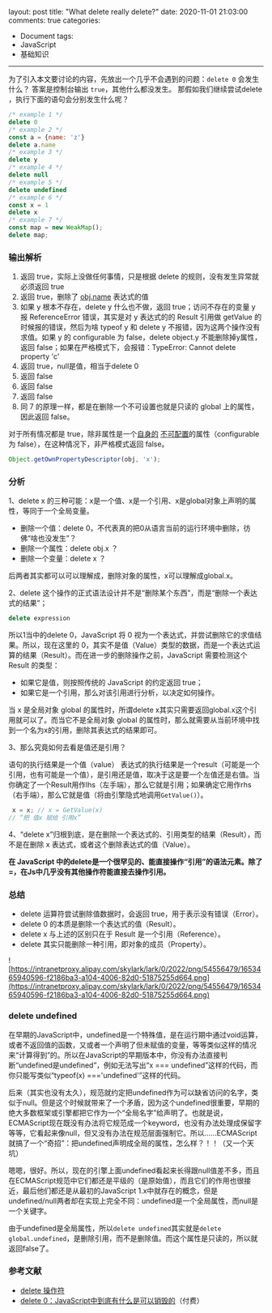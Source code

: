 layout: post
title: "What delete really delete?"
date: 2020-11-01 21:03:00
comments: true
categories: 
- Document
tags:
- JavaScript
- 基础知识
---

为了引入本文要讨论的内容，先放出一个几乎不会遇到的问题：`delete 0` 会发生什么？
答案是控制台输出 `true`，其他什么都没发生。
那假如我们继续尝试delete ，执行下面的语句会分别发生什么呢？

```javascript 
/* example 1 */
delete 0
/* example 2 */
const a = {name: 'z'}
delete a.name
/* example 3 */
delete y
/* example 4 */
delete null
/* example 5 */
delete undefined
/* example 6 */
const x = 1
delete x
/* example 7 */
const map = new WeakMap();
delete map;
```

<!-- more -->

### 输出解析

1. 返回 true，实际上没做任何事情，只是根据 delete 的规则，没有发生异常就必须返回 true
2. 返回 true，删除了 [obj.name](http://obj.name) 表达式的值
3. 如果 y 根本不存在，delete y 什么也不做，返回 true；访问不存在的变量 y 报 ReferenceError 错误，其实是对 y 表达式的的 Result 引用做 getValue 的时候报的错误，然后为啥 typeof y 和 delete y 不报错，因为这两个操作没有求值。如果 y 的 configurable 为 false，delete object.y 不能删除掉y属性，返回 false；如果在严格模式下，会报错：TypeError: Cannot delete property 'c'
4. 返回 true，null是值，相当于delete 0
5. 返回 false
6. 返回 false
7. 返回 false
8. 同 7 的原理一样，都是在删除一个不可设置也就是只读的 global 上的属性，因此返回 false。

对于所有情况都是 true，除非属性是一个[自身的](https://developer.mozilla.org/zh-CN/docs/Web/JavaScript/Reference/Global_Objects/Object/hasOwnProperty) [不可配置](https://developer.mozilla.org/zh-CN/docs/Web/JavaScript/Reference/Errors/Cant_delete)的属性（configurable 为 false），在这种情况下，非严格模式返回 false。

```javascript
Object.getOwnPropertyDescriptor(obj, 'x');
```

### 分析

1、delete x 的三种可能：x是一个值、x是一个引用、x是global对象上声明的属性，等同于一个全局变量。

- 删除一个值：delete 0，不代表真的把0从语言当前的运行环境中删除，彷佛“啥也没发生”？
- 删除一个属性：delete obj.x ？
- 删除一个变量：delete x ？

后两者其实都可以可以理解成，删除对象的属性，x可以理解成global.x。

2、delete 这个操作的正式语法设计并不是“删除某个东西”，而是“删除一个表达式的结果”；

```jsx
delete expression
```

所以1当中的delete 0，JavaScript 将 0 视为一个表达式，并尝试删除它的求值结果。所以，现在这里的 0，其实不是值（Value）类型的数据，而是一个表达式运算的结果（Result）。而在进一步的删除操作之前，JavaScript 需要检测这个 Result 的类型：

- 如果它是值，则按照传统的 JavaScript 的约定返回 true；
- 如果它是一个引用，那么对该引用进行分析，以决定如何操作。

当 x 是全局对象 global 的属性时，所谓delete x其实只需要返回global.x这个引用就可以了。而当它不是全局对象 global 的属性时，那么就需要从当前环境中找到一个名为x的引用，删除其表达式的结果即可。

3、那么究竟如何去看是值还是引用？

语句的执行结果是一个值（value） 表达式的执行结果是一个result（可能是一个引用，也有可能是一个值），是引用还是值，取决于这是要一个左值还是右值。当你确定了一个Result用作lhs（左手端），那么它就是引用；如果确定它用作rhs（右手端），那么它就是值（将由引擎隐式地调用`GetValue()`）。

```jsx
 x = x; // x = GetValue(x)
// “把 值x 赋给 引用x”
```

4、“delete x”归根到底，是在删除一个表达式的、引用类型的结果（Result），而不是在删除 x 表达式，或者这个删除表达式的值（Value）。

**在 JavaScript 中的delete是一个很罕见的、能直接操作“引用”的语法元素。除了=，在Js中几乎没有其他操作符能直接去操作引用。**

### 总结

- delete 运算符尝试删除值数据时，会返回 true，用于表示没有错误（Error）。
- delete 0 的本质是删除一个表达式的值（Result）。
- delete x 与上述的区别只在于 Result 是一个引用（Reference）。
- delete 其实只能删除一种引用，即对象的成员（Property）。

![https://intranetproxy.alipay.com/skylark/lark/0/2022/png/54556479/1653465940596-f2186ba3-a104-4006-82d0-51875255d664.png](https://intranetproxy.alipay.com/skylark/lark/0/2022/png/54556479/1653465940596-f2186ba3-a104-4006-82d0-51875255d664.png)

### delete undefined

在早期的JavaScript中，undefined是一个特殊值，是在运行期中通过void运算，或者不返回值的函数，又或者一个声明了但未赋值的变量，等等类似这样的情况来“计算得到”的。所以在JavaScript的早期版本中，你没有办法直接判断“undefined是undefined”，例如无法写出“x === undefined”这样的代码，而你只能写类似“typeof(x) ==='undefined'”这样的代码。

后来（其实也没有太久），规范就约定把undefined作为可以缺省访问的名字，类似于null。但是这个时候就带来了一个矛盾，因为这个undefined很重要，早期的绝大多数框架或引擎都把它作为一个“全局名字”给声明了。也就是说，ECMAScript现在既没有办法将它规范成一个keyword，也没有办法处理成保留字等等，它看起来像null，但又没有办法在规范层面强制它。所以……ECMAScript就搞了一个“奇招”：把undefined声明成全局的属性，怎么样？！！（又一个天坑）

嗯嗯，很好。所以，现在的引擎上面undefined看起来长得跟null值差不多，而且在ECMAScript规范中它们都还是平级的（是原始值），而且它们的作用也很接近，最后他们都还是从最初的JavaScript 1.x中就存在的概念，但是undefined/null两者却在实现上完全不同：undefined是一个全局属性，而null是一个关键字。

由于undefined是全局属性，所以`delete undefined`其实就是`delete global.undefined`，是删除引用，而不是删除值。而这个属性是只读的，所以就返回false了。

### 参考文献

- [delete 操作符](https://developer.mozilla.org/zh-CN/docs/Web/JavaScript/Reference/Operators/delete)
- [delete 0：JavaScript中到底有什么是可以销毁的](https://time.geekbang.org/column/article/164312)（付费）